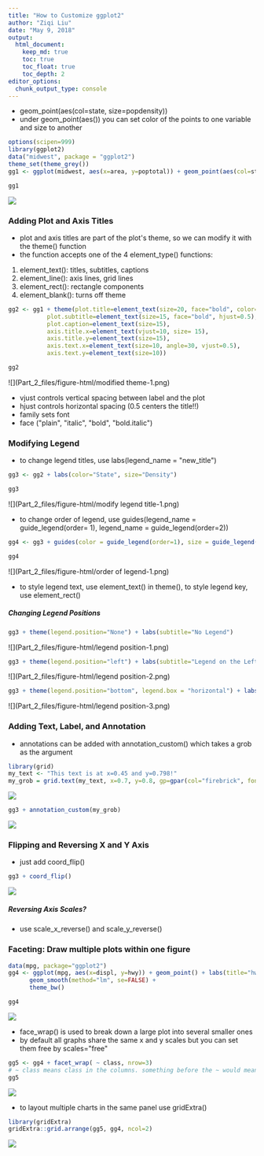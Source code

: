 ```yaml
---
title: "How to Customize ggplot2"
author: "Ziqi Liu"
date: "May 9, 2018"
output: 
  html_document:
    keep_md: true
    toc: true
    toc_float: true
    toc_depth: 2
editor_options:
  chunk_output_type: console
---
```


- geom_point(aes(col=state, size=popdensity))
- under geom_point(aes()) you can set color of the points to one variable and size to another

```r
options(scipen=999)
library(ggplot2)
data("midwest", package = "ggplot2")
theme_set(theme_grey())
gg1 <- ggplot(midwest, aes(x=area, y=poptotal)) + geom_point(aes(col=state, size=popdensity)) + geom_smooth(method="loess", se=F) + xlim(c(0, 0.1)) + ylim(c(0,500000)) + labs(title="Area Vs Population", y="Population", x="Area", caption="Source: midwest")

gg1
```

![](Part_2_files/figure-html/setup-1.png)<!-- -->

### Adding Plot and Axis Titles

- plot and axis titles are part of the plot's theme, so we can modify it with the theme() function
- the function accepts one of the 4 element_type() functions: 
1. element_text(): titles, subtitles, captions
2. element_line(): axis lines, grid lines
3. element_rect(): rectangle components
4. element_blank(): turns off theme


```r
gg2 <- gg1 + theme(plot.title=element_text(size=20, face="bold", color="tomato", hjust=0.5, lineheight=1.2),
           plot.subtitle=element_text(size=15, face="bold", hjust=0.5),
           plot.caption=element_text(size=15),
           axis.title.x=element_text(vjust=10, size= 15),
           axis.title.y=element_text(size=15),
           axis.text.x=element_text(size=10, angle=30, vjust=0.5),
           axis.text.y=element_text(size=10))

gg2
```

![](Part_2_files/figure-html/modified theme-1.png)<!-- -->

- vjust controls vertical spacing between label and the plot
- hjust controls horizontal spacing (0.5 centers the title!!)
- family sets font
- face ("plain", "italic", "bold", "bold.italic")

### Modifying Legend

- to change legend titles, use labs(legend_name = "new_title")

```r
gg3 <- gg2 + labs(color="State", size="Density")

gg3
```

![](Part_2_files/figure-html/modify legend title-1.png)<!-- -->

- to change order of legend, use guides(legend_name = guide_legend(order= 1), legend_name = guide_legend(order=2))

```r
gg4 <- gg3 + guides(color = guide_legend(order=1), size = guide_legend(order=2))

gg4
```

![](Part_2_files/figure-html/order of legend-1.png)<!-- -->

- to style legend text, use element_text() in theme(), to style legend key, use element_rect()

##### Changing Legend Positions

```r
gg3 + theme(legend.position="None") + labs(subtitle="No Legend")
```

![](Part_2_files/figure-html/legend position-1.png)<!-- -->

```r
gg3 + theme(legend.position="left") + labs(subtitle="Legend on the Left")
```

![](Part_2_files/figure-html/legend position-2.png)<!-- -->

```r
gg3 + theme(legend.position="bottom", legend.box = "horizontal") + labs(subtitle="Legend at Bottom")
```

![](Part_2_files/figure-html/legend position-3.png)<!-- -->

### Adding Text, Label, and Annotation

- annotations can be added with annotation_custom() which takes a grob as the argument

```r
library(grid)
my_text <- "This text is at x=0.45 and y=0.798!"
my_grob = grid.text(my_text, x=0.7, y=0.8, gp=gpar(col="firebrick", fontsize=14, fontface="bold"))
```

![](Part_2_files/figure-html/annotation-1.png)<!-- -->

```r
gg3 + annotation_custom(my_grob)
```

![](Part_2_files/figure-html/annotation-2.png)<!-- -->

### Flipping and Reversing X and Y Axis

- just add coord_flip()

```r
gg3 + coord_flip()
```

![](Part_2_files/figure-html/coordflip-1.png)<!-- -->

##### Reversing Axis Scales?

- use scale_x_reverse() and scale_y_reverse()

### Faceting: Draw multiple plots within one figure


```r
data(mpg, package="ggplot2")
gg4 <- ggplot(mpg, aes(x=displ, y=hwy)) + geom_point() + labs(title="hwy vs displ", caption = "Source: mpg") +
      geom_smooth(method="lm", se=FALSE) + 
      theme_bw()

gg4
```

![](Part_2_files/figure-html/faceting-1.png)<!-- -->

- face_wrap() is used to break down a large plot into several smaller ones
- by default all graphs share the same x and y scales but you can set them free by scales="free"


```r
gg5 <- gg4 + facet_wrap( ~ class, nrow=3)
# ~ class means class in the columns. something before the ~ would mean rows
gg5
```

![](Part_2_files/figure-html/facet_wrap-1.png)<!-- -->

- to layout multiple charts in the same panel use gridExtra()

```r
library(gridExtra)
gridExtra::grid.arrange(gg5, gg4, ncol=2)
```

![](Part_2_files/figure-html/gridExtra-1.png)<!-- -->






